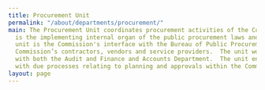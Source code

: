 ```yaml
---
title: Procurement Unit
permalink: "/about/departments/procurement/"
main: The Procurement Unit coordinates procurement activities of the Commission. It
  is the implementing internal organ of the public procurement laws and regulations.  The
  unit is the Commission's interface with the Bureau of Public Procurement and the
  Commission’s contractors, vendors and service providers.  The unit works closely
  with both the Audit and Finance and Accounts Department.  The unit ensures compliance
  with due processes relating to planning and approvals within the Commission.
layout: page
---
```


